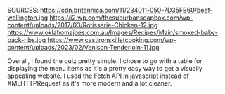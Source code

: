 SOURCES: 
https://cdn.britannica.com/11/234011-050-7D35FB60/beef-wellington.jpg
https://i2.wp.com/thesuburbansoapbox.com/wp-content/uploads/2017/03/Rotisserie-Chicken-12.jpg
https://www.oklahomajoes.com.au/Images/Recipes/Main/smoked-baby-back-ribs.jpg
https://www.castironskilletcooking.com/wp-content/uploads/2023/02/Venison-Tenderloin-11.jpg


Overall, I found the quiz pretty simple. I chose to go with a table for displaying the menu items as it's a pretty easy way to get a visually appealing website. I used the Fetch API in javascript instead of XMLHTTPRequest as it's more modern and a lot cleaner.